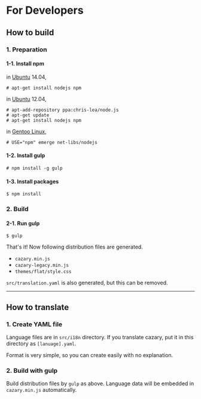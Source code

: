 For Developers
==============

## How to build

### 1. Preparation

#### 1-1. Install npm

in [Ubuntu](http://www.ubuntu.com/) 14.04,

    # apt-get install nodejs npm

in [Ubuntu](http://www.ubuntu.com/) 12.04,

    # apt-add-repository ppa:chris-lea/node.js
    # apt-get update
    # apt-get install nodejs npm

in [Gentoo Linux](https://www.gentoo.org/),

    # USE="npm" emerge net-libs/nodejs

#### 1-2. Install gulp

    # npm install -g gulp

#### 1-3. Install packages

    $ npm install

### 2. Build

#### 2-1. Run gulp

    $ gulp

That's it! Now following distribution files are generated.
* `cazary.min.js`
* `cazary-legacy.min.js`
* `themes/flat/style.css`

`src/translation.yaml` is also generated, but this can be removed.

---

## How to translate

### 1. Create YAML file

Language files are in `src/i18n` directory.
If you translate cazary, put it in this directory as `[lanuage].yaml`.

Format is very simple, so you can create easily with no explanation.

### 2. Build with gulp

Build distribution files by `gulp` as above.
Language data will be embedded in `cazary.min.js` automatically.
